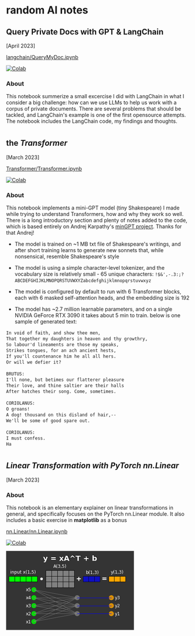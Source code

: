 # **random AI notes**

## **Query Private Docs with GPT & LangChain** 
[April 2023]

[langchain/QueryMyDoc.ipynb](langchain/QueryMyDoc.ipynb)


[![Colab](https://colab.research.google.com/assets/colab-badge.svg)](https://colab.research.google.com/github/rashlab/AI-Notes/blob/main/langchain/QueryMyDoc.ipynb)

### **About** 
This notebook summerize a small excercise I did with LangChain in what I consider a big challenge: how can we use LLMs to help us work with a corpus of private documents. There are several problems that should be tackled, and LangChain's example is one of the first opensource attempts. The notebook includes the LangChain code, my findings and thoughts. 

#


## the ***Transformer***  
[March 2023]

[Transformer/Transformer.ipynb](Transformer/Transformer.ipynb)

[![Colab](https://colab.research.google.com/assets/colab-badge.svg)](https://colab.research.google.com/github/rashlab/AI-Notes/blob/main/Transformer/Transformer.ipynb)

### **About** 
This notebook implements a mini-GPT model (tiny Shakespeare) I made while trying to understand Transformers, how and why they work so well. There is a long introductory section and plenty of notes added to the code, which is based entirely on Andrej Karpathy's [minGPT project](https://github.com/karpathy/minGPT). Thanks for that Andrej! 

* The model is trained on ~1 MB txt file of Shakespeare's writings, and after short training learns to generate new sonnets that, while nonsensical, resemble Shakespeare's style

* The model is using a simple character-level tokenizer, and the vocabulary size is relatively small - 65 unique characters: ```!$&',-.3:;?ABCDEFGHIJKLMNOPQRSTUVWXYZabcdefghijklmnopqrstuvwxyz```

* The model is configured by default to run with 6 Transformer blocks, each with 6 masked self-attention heads, and the embedding size is 192

* The model has ~2.7 million learnable parameters, and on a single NVIDIA GeForce RTX 3090 it takes about 5 min to train. below is one sample of generated text:


```
In void of faith, and show thee men,
That together my daughters in heaven and thy growthry,
So labour'd lineaments are those my speaks,
Strikes tongues, for an ach ancient hests,
If you'll countenance him he all all hers.
Or will we defier it?

BRUTUS:
I'll none, but betimes our flatterer pleasure
Their love, and thine saltier are their halls
After hatches their song. Come, sometimes.

CORIOLANUS:
O groans!
A dog! thousand on this disland of hair,--
We'll be some of good spare out.

CORIOLANUS:
I must confess.
Ha
```


#


## *Linear Transformation with PyTorch nn.Linear*  
[March 2023]

### **About** 
This notebook is an elementary explainer on linear transformations in general, and specifically focuses on the PyTorch nn.Linear module. It also includes a basic exercise in **matplotlib** as a bonus

[nn.Linear/nn.Linear.ipynb](nn.Linear/nn.Linear.ipynb)

[![Colab](https://colab.research.google.com/assets/colab-badge.svg)](https://colab.research.google.com/github/rashlab/AI-Notes/blob/main/nn.Linear/nn.Linear.ipynb)

![basic linear transformation](filez/nn.Linear.png)



#




